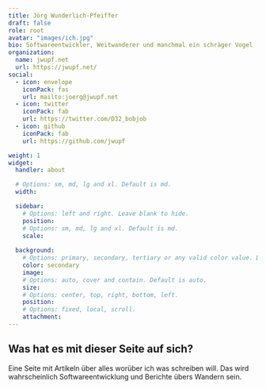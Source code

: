 ```yaml
---
title: Jörg Wunderlich-Pfeiffer
draft: false
role: root
avatar: "images/ich.jpg"
bio: Softwareentwickler, Weitwanderer und manchmal ein schräger Vogel
organization:
  name: jwupf.net
  url: https://jwupf.net/
social:
  - icon: envelope
    iconPack: fas
    url: mailto:joerg@jwupf.net
  - icon: twitter
    iconPack: fab
    url: https://twitter.com/D32_bobjob
  - icon: github
    iconPack: fab
    url: https://github.com/jwupf

weight: 1
widget:
  handler: about

  # Options: sm, md, lg and xl. Default is md.
  width:

  sidebar:
    # Options: left and right. Leave blank to hide.
    position:
    # Options: sm, md, lg and xl. Default is md.
    scale:
  
  background:
    # Options: primary, secondary, tertiary or any valid color value. Default is primary.
    color: secondary
    image:
    # Options: auto, cover and contain. Default is auto.
    size:
    # Options: center, top, right, bottom, left.
    position:
    # Options: fixed, local, scroll.
    attachment: 
---
```


## Was hat es mit dieser Seite auf sich?

Eine Seite mit Artikeln über alles worüber ich was schreiben will. Das wird wahrscheinlich Softwareentwicklung und Berichte übers Wandern sein.


